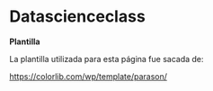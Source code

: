 # Datascienceclass

**Plantilla**

La plantilla utilizada para esta página fue sacada de:

https://colorlib.com/wp/template/parason/